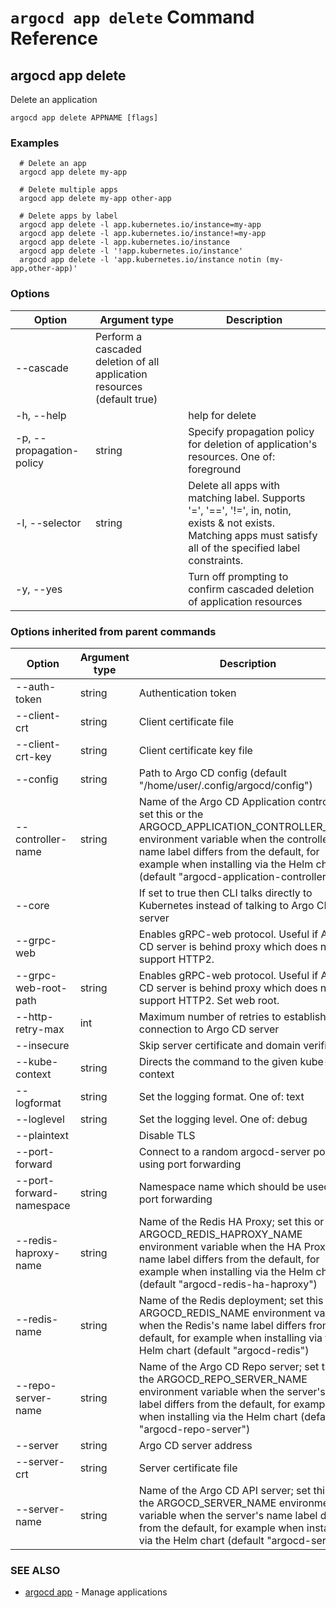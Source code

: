 # `argocd app delete` Command Reference

## argocd app delete

Delete an application

```
argocd app delete APPNAME [flags]
```

### Examples

```
  # Delete an app
  argocd app delete my-app

  # Delete multiple apps
  argocd app delete my-app other-app

  # Delete apps by label
  argocd app delete -l app.kubernetes.io/instance=my-app
  argocd app delete -l app.kubernetes.io/instance!=my-app
  argocd app delete -l app.kubernetes.io/instance
  argocd app delete -l '!app.kubernetes.io/instance'
  argocd app delete -l 'app.kubernetes.io/instance notin (my-app,other-app)'
```

### Options

| Option | Argument type | Description |
| ---------------- | ------ | ---- |
| --cascade| Perform a cascaded deletion of all application resources (default true) |
| -h, --help | | help for delete |
| -p, --propagation-policy| string  | Specify propagation policy for deletion of application's resources. One of: foreground|background (default "foreground") |
|  -l, --selector| string | Delete all apps with matching label. Supports '=', '==', '!=', in, notin, exists & not exists. Matching apps must satisfy all of the specified label constraints.|
| -y, --yes | | Turn off prompting to confirm cascaded deletion of application resources|

### Options inherited from parent commands

| Option | Argument type | Description |
| ---------------- | ------ | ---- |
| --auth-token | string | Authentication token |
| --client-crt | string | Client certificate file |
| --client-crt-key | string | Client certificate key file |
| --config | string | Path to Argo CD config (default "/home/user/.config/argocd/config") |
| --controller-name | string | Name of the Argo CD Application controller; set this or the ARGOCD_APPLICATION_CONTROLLER_NAME environment variable when the controller's name label differs from the default, for example when installing via the Helm chart (default "argocd-application-controller") |
| --core | |If set to true then CLI talks directly to Kubernetes instead of talking to Argo CD API server |
| --grpc-web | |Enables gRPC-web protocol. Useful if Argo CD server is behind proxy which does not support HTTP2. |
| --grpc-web-root-path | string | Enables gRPC-web protocol. Useful if Argo CD server is behind proxy which does not support HTTP2. Set web root. |
| --http-retry-max | int | Maximum number of retries to establish http connection to Argo CD server |
| --insecure | |Skip server certificate and domain verification |
| --kube-context | string | Directs the command to the given kube-context |
| --logformat | string | Set the logging format. One of: text|json (default "text") |
| --loglevel | string | Set the logging level. One of: debug|info|warn|error (default "info") |
| --plaintext | |Disable TLS |
| --port-forward | |Connect to a random argocd-server port using port forwarding |
| --port-forward-namespace | string | Namespace name which should be used for port forwarding |
| --redis-haproxy-name | string | Name of the Redis HA Proxy; set this or the ARGOCD_REDIS_HAPROXY_NAME environment variable when the HA Proxy's name label differs from the default, for example when installing via the Helm chart (default "argocd-redis-ha-haproxy") |
| --redis-name | string | Name of the Redis deployment; set this or the ARGOCD_REDIS_NAME environment variable when the Redis's name label differs from the default, for example when installing via the Helm chart (default "argocd-redis") |
| --repo-server-name | string | Name of the Argo CD Repo server; set this or the ARGOCD_REPO_SERVER_NAME environment variable when the server's name label differs from the default, for example when installing via the Helm chart (default "argocd-repo-server") |
| --server | string | Argo CD server address |
| --server-crt | string | Server certificate file |
| --server-name | string | Name of the Argo CD API server; set this or the ARGOCD_SERVER_NAME environment variable when the server's name label differs from the default, for example when installing via the Helm chart (default "argocd-server") |

### SEE ALSO

* [argocd app](argocd_app.md)	 - Manage applications


